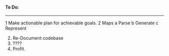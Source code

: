 #### To Do:
------

1 Make actionable plan for achievable goals.
2 Maps
  a Parse
  b Generate
  c Represent

2. Re-Document codebase
3. ????
4. Profit. 
